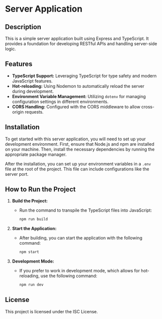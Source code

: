 # Server Application

## Description
This is a simple server application built using Express and TypeScript. It provides a foundation for developing RESTful APIs and handling server-side logic.

## Features
- **TypeScript Support:** Leveraging TypeScript for type safety and modern JavaScript features.
- **Hot-reloading:** Using Nodemon to automatically reload the server during development.
- **Environment Variable Management:** Utilizing `dotenv` for managing configuration settings in different environments.
- **CORS Handling:** Configured with the CORS middleware to allow cross-origin requests.

## Installation
To get started with this server application, you will need to set up your development environment. First, ensure that Node.js and npm are installed on your machine. Then, install the necessary dependencies by running the appropriate package manager.

After the installation, you can set up your environment variables in a `.env` file at the root of the project. This file can include configurations like the server port.
## How to Run the Project

1. **Build the Project:** 
   - Run the command to transpile the TypeScript files into JavaScript:

     ```bash
     npm run build
     ```

2. **Start the Application:**
   - After building, you can start the application with the following command:

     ```bash
     npm start
     ```

3. **Development Mode:**
   - If you prefer to work in development mode, which allows for hot-reloading, use the following command:

     ```bash
     npm run dev
     ```

## License
This project is licensed under the ISC License.